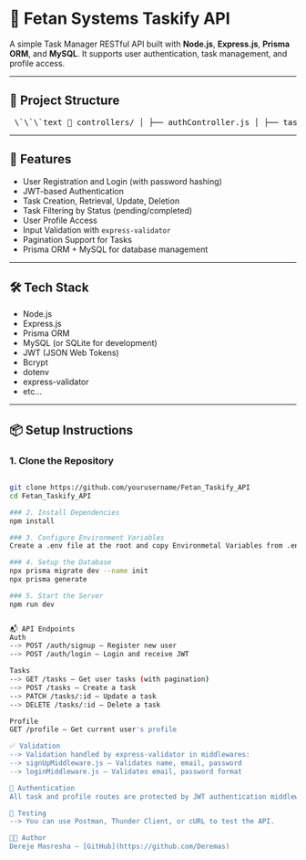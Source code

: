 # 📝 Fetan Systems Taskify API

A simple Task Manager RESTful API built with **Node.js**, **Express.js**, **Prisma ORM**, and **MySQL**. It supports user authentication, task management, and profile access.

---

## 📁 Project Structure
<pre> \`\`\`text 📁 controllers/ │ ├── authController.js │ ├── taskController.js │ └── profileController.js 📁 routes/ │ ├── auth.js │ ├── tasks.js │ └── profile.js 📁 middlewares/ │ ├── authMiddleware.js │ ├── signUpMiddleware.js │ └── loginMiddleware.js 📁 prisma/ │ └── schema.prisma 📄 .env 📄 .env.sample 📄 app.js 📄 README.md \`\`\` </pre>


---

## 🚀 Features

- User Registration and Login (with password hashing)
- JWT-based Authentication
- Task Creation, Retrieval, Update, Deletion
- Task Filtering by Status (pending/completed)
- User Profile Access
- Input Validation with `express-validator`
- Pagination Support for Tasks
- Prisma ORM + MySQL for database management

---

## 🛠️ Tech Stack

- Node.js
- Express.js
- Prisma ORM
- MySQL (or SQLite for development)
- JWT (JSON Web Tokens)
- Bcrypt
- dotenv
- express-validator
- etc...
---

## 📦 Setup Instructions

### 1. Clone the Repository

```bash

git clone https://github.com/yourusername/Fetan_Taskify_API
cd Fetan_Taskify_API

### 2. Install Dependencies
npm install

### 3. Configure Environment Variables
Create a .env file at the root and copy Environmetal Variables from .env.sample and edit with your correct variables.

### 4. Setup the Database
npx prisma migrate dev --name init
npx prisma generate

### 5. Start the Server
npm run dev


📬 API Endpoints
Auth
--> POST /auth/signup – Register new user
--> POST /auth/login – Login and receive JWT

Tasks
--> GET /tasks – Get user tasks (with pagination)
--> POST /tasks – Create a task
--> PATCH /tasks/:id – Update a task
--> DELETE /tasks/:id – Delete a task

Profile
GET /profile – Get current user's profile

✅ Validation
--> Validation handled by express-validator in middlewares:
--> signUpMiddleware.js – Validates name, email, password
--> loginMiddleware.js – Validates email, password format

🔐 Authentication
All task and profile routes are protected by JWT authentication middleware (authMiddleware.js).

🧪 Testing
--> You can use Postman, Thunder Client, or cURL to test the API.

🧑‍💻 Author
Dereje Masresha – [GitHub](https://github.com/Deremas)




